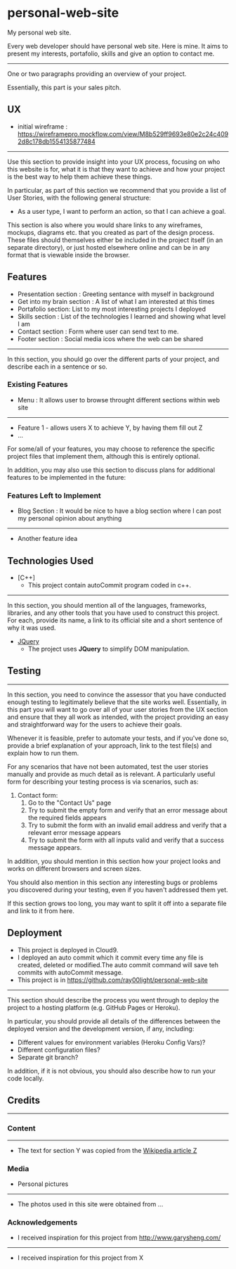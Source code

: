 # personal-web-site

My personal web site.

Every web developer should have personal web site. Here is mine. It aims to present my interests, portafolio, skills and give an option to contact me. 

--------------------------------------------------------------------------------

One or two paragraphs providing an overview of your project.

Essentially, this part is your sales pitch.
 
## UX

- initial wireframe : https://wireframepro.mockflow.com/view/M8b529ff9693e80e2c24c4092d8c178db1554135877484
-------------------------------------------------------------------------------- 
Use this section to provide insight into your UX process, focusing on who this website is for, what it is that they want to achieve and how your project is the best way to help them achieve these things.

In particular, as part of this section we recommend that you provide a list of User Stories, with the following general structure:
- As a user type, I want to perform an action, so that I can achieve a goal.

This section is also where you would share links to any wireframes, mockups, diagrams etc. that you created as part of the design process. These files should themselves either be included in the project itself (in an separate directory), or just hosted elsewhere online and can be in any format that is viewable inside the browser.

## Features

- Presentation section : Greeting sentance with myself in background
- Get into my brain section : A list of what I am interested at this times
- Portafolio section: List to my most interesting projects I deployed
- Skills section : List of the technologies I learned and showing what level I am 
- Contact section : Form where user can send text to me.
- Footer section : Social media icos where the web can be shared

-------------------------------------------------------------------------------- 

In this section, you should go over the different parts of your project, and describe each in a sentence or so.
 
### Existing Features

- Menu : It allows user to browse throught different sections within web site

-------------------------------------------------------------------------------- 

- Feature 1 - allows users X to achieve Y, by having them fill out Z
- ...

For some/all of your features, you may choose to reference the specific project files that implement them, although this is entirely optional.

In addition, you may also use this section to discuss plans for additional features to be implemented in the future:

### Features Left to Implement

- Blog Section : It would be nice to have a blog section where I can post my personal opinion about anything

-------------------------------------------------------------------------------- 

- Another feature idea

## Technologies Used

- [C++]
    - This project contain autoCommit program coded in c++.
-------------------------------------------------------------------------------- 

In this section, you should mention all of the languages, frameworks, libraries, and any other tools that you have used to construct this project. For each, provide its name, a link to its official site and a short sentence of why it was used.

- [JQuery](https://jquery.com)
    - The project uses **JQuery** to simplify DOM manipulation.


## Testing

-------------------------------------------------------------------------------- 
In this section, you need to convince the assessor that you have conducted enough testing to legitimately believe that the site works well. Essentially, in this part you will want to go over all of your user stories from the UX section and ensure that they all work as intended, with the project providing an easy and straightforward way for the users to achieve their goals.

Whenever it is feasible, prefer to automate your tests, and if you've done so, provide a brief explanation of your approach, link to the test file(s) and explain how to run them.

For any scenarios that have not been automated, test the user stories manually and provide as much detail as is relevant. A particularly useful form for describing your testing process is via scenarios, such as:

1. Contact form:
    1. Go to the "Contact Us" page
    2. Try to submit the empty form and verify that an error message about the required fields appears
    3. Try to submit the form with an invalid email address and verify that a relevant error message appears
    4. Try to submit the form with all inputs valid and verify that a success message appears.

In addition, you should mention in this section how your project looks and works on different browsers and screen sizes.

You should also mention in this section any interesting bugs or problems you discovered during your testing, even if you haven't addressed them yet.

If this section grows too long, you may want to split it off into a separate file and link to it from here.

## Deployment

- This project is deployed in Cloud9. 
- I deployed an auto commit which it commit every time any file is created, deleted or modified.The auto commit command will save teh commits with autoCommit message.
- This project is in https://github.com/ray00light/personal-web-site
-------------------------------------------------------------------------------- 

This section should describe the process you went through to deploy the project to a hosting platform (e.g. GitHub Pages or Heroku).

In particular, you should provide all details of the differences between the deployed version and the development version, if any, including:
- Different values for environment variables (Heroku Config Vars)?
- Different configuration files?
- Separate git branch?

In addition, if it is not obvious, you should also describe how to run your code locally.


## Credits

-------------------------------------------------------------------------------- 

### Content

-------------------------------------------------------------------------------- 
- The text for section Y was copied from the [Wikipedia article Z](https://en.wikipedia.org/wiki/Z)

### Media
- Personal pictures

-------------------------------------------------------------------------------- 
- The photos used in this site were obtained from ...

### Acknowledgements
- I received inspiration for this project from http://www.garysheng.com/

-------------------------------------------------------------------------------- 
- I received inspiration for this project from X
